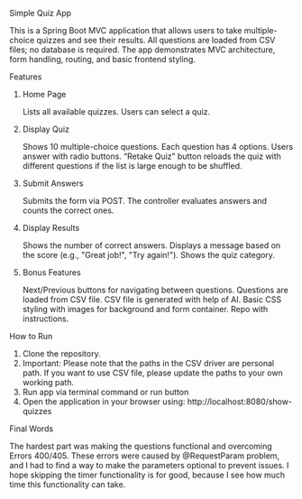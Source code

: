 Simple Quiz App

This is a Spring Boot MVC application that allows users to take multiple-choice quizzes and see their results.
All questions are loaded from CSV files; no database is required.
The app demonstrates MVC architecture, form handling, routing, and basic frontend styling.

Features

1. Home Pagе

    Lists all available quizzes.
    Users can select a quiz.

2. Display Quiz

   Shows 10 multiple-choice questions.
   Each question has 4 options.
  Users answer with radio buttons.
  “Retake Quiz” button reloads the quiz with different questions if the list is large enough to be shuffled.

3. Submit Answers

    Submits the form via POST.
    The controller evaluates answers and counts the correct ones.

4. Display Results

    Shows the number of correct answers.
   Displays a message based on the score (e.g., "Great job!", "Try again!").
   Shows the quiz category.

5. Bonus Features

   Next/Previous buttons for navigating between questions.
    Questions are loaded from CSV file.
    CSV file is generated with help of AI.
    Basic CSS styling with images for background and form container.
    Repo with instructions.

   
How to Run

1. Clone the repository.
2. Important:
   Please note that the paths in the CSV driver are personal path. If you want to use CSV file, please update the paths to your own working path.
3. Run app via terminal command or run button
4. Open the application in your browser using:
http://localhost:8080/show-quizzes


Final Words

The hardest part was making the questions functional and overcoming Errors 400/405.
These errors were caused by @RequestParam problem, and I had to find a way to make the parameters optional to prevent issues.
I hope skipping the timer functionality is for good, because I see how much time this functionality can take.


